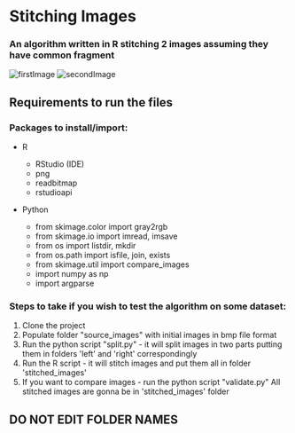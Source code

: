 # Stitching Images
### An algorithm written in R stitching 2 images assuming they have common fragment
![firstImage](https://sun9-28.userapi.com/c858436/v858436395/103972/HmAW7uoneEw.jpg)
![secondImage](https://sun9-48.userapi.com/c858436/v858436395/10397c/lxBMyBLQa00.jpg)


## Requirements to run the files
### Packages to install/import:
* R
  * RStudio (IDE)
  * png
  * readbitmap
  * rstudioapi

* Python
  * from skimage.color import gray2rgb
  * from skimage.io import imread, imsave
  * from os import listdir, mkdir
  * from os.path import isfile, join, exists
  * from skimage.util import compare_images
  * import numpy as np
  * import argparse
  
### Steps to take if you wish to test the algorithm on some dataset:
1. Clone the project
2. Populate folder "source_images" with initial images in bmp file format
3. Run the python script "split.py" - it will split images in two parts putting them in folders 'left' and 'right' correspondingly
4. Run the R script - it will stitch images and put them all in folder 'stitched_images'
5. If you want to compare images - run the python script "validate.py"
All stitched images are gonna be in 'stitched_images' folder
## DO NOT EDIT FOLDER NAMES
